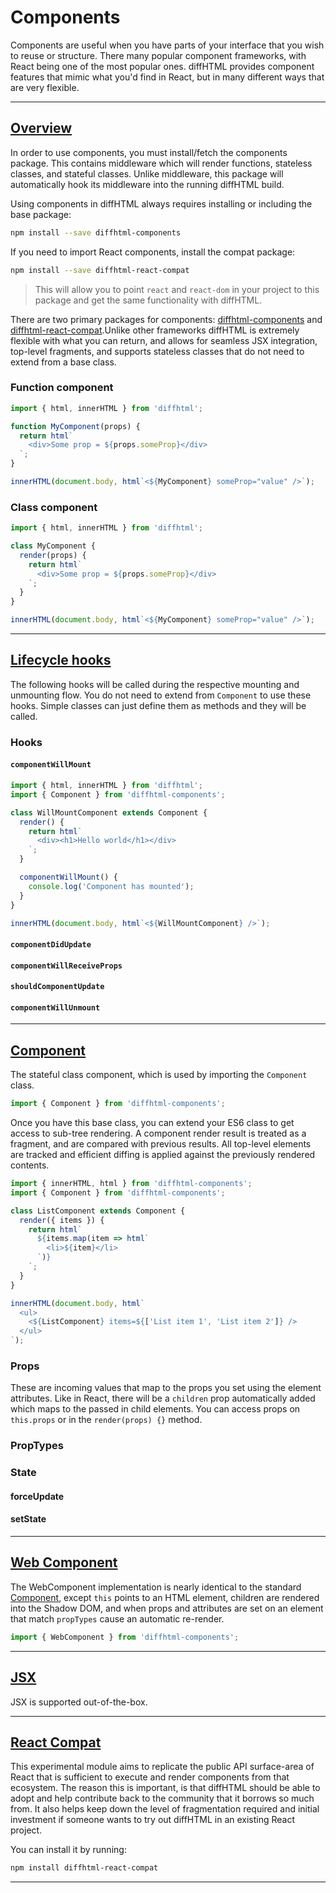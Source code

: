 # Components <a class="github" href="https://github.com/tbranyen/diffhtml/tree/master/packages/diffhtml-components"><i class="fa fa-github"></i></a>

Components are useful when you have parts of your interface that you wish to
reuse or structure. There many popular component frameworks, with React being
one of the most popular ones. diffHTML provides component features that mimic
what you'd find in React, but in many different ways that are very flexible.

<a name="overview"></a>

---

## <a href="#overview">Overview</a>

In order to use components, you must install/fetch the components package. This
contains middleware which will render functions, stateless classes, and
stateful classes. Unlike middleware, this package will automatically hook its
middleware into the running diffHTML build.

Using components in diffHTML always requires installing or including the base
package:

``` sh
npm install --save diffhtml-components
```

If you need to import React components, install the compat package:

``` sh
npm install --save diffhtml-react-compat
```

> This will allow you to point `react` and `react-dom` in your project to this
package and get the same functionality with diffHTML.

There are two primary packages for components: [diffhtml-components](#overview)
and [diffhtml-react-compat](#react-compat).Unlike other frameworks diffHTML is
extremely flexible with what you can return, and allows for seamless JSX
integration, top-level fragments, and supports stateless classes that do not
need to extend from a base class.

### Function component

```javascript
import { html, innerHTML } from 'diffhtml';

function MyComponent(props) {
  return html`
    <div>Some prop = ${props.someProp}</div>
  `;
}

innerHTML(document.body, html`<${MyComponent} someProp="value" />`);
```

### Class component

```javascript
import { html, innerHTML } from 'diffhtml';

class MyComponent {
  render(props) {
    return html`
      <div>Some prop = ${props.someProp}</div>
    `;
  }
}

innerHTML(document.body, html`<${MyComponent} someProp="value" />`);
```

<a name="lifecycle-hooks"></a>

---

## <a href="#lifecycle-hooks">Lifecycle hooks</a>

The following hooks will be called during the respective mounting and
unmounting flow. You do not need to extend from `Component` to use these hooks.
Simple classes can just define them as methods and they will be called.

### Hooks

#### `componentWillMount`

```js
import { html, innerHTML } from 'diffhtml';
import { Component } from 'diffhtml-components';

class WillMountComponent extends Component {
  render() {
    return html`
      <div><h1>Hello world</h1></div>
    `;
  }

  componentWillMount() {
    console.log('Component has mounted');
  }
}

innerHTML(document.body, html`<${WillMountComponent} />`);
```

#### `componentDidUpdate`

#### `componentWillReceiveProps`

#### `shouldComponentUpdate`

#### `componentWillUnmount`


<a name="component"></a>

---

## <a href="#component">Component</a>

The stateful class component, which is used by importing the `Component` class.

```js
import { Component } from 'diffhtml-components';
```

Once you have this base class, you can extend your ES6 class to get access to
sub-tree rendering. A component render result is treated as a fragment, and are
compared with previous results. All top-level elements are tracked and
efficient diffing is applied against the previously rendered contents.

```js
import { innerHTML, html } from 'diffhtml-components';
import { Component } from 'diffhtml-components';

class ListComponent extends Component {
  render({ items }) {
    return html`
      ${items.map(item => html`
        <li>${item}</li>
      `)}
    `;
  }
}

innerHTML(document.body, html`
  <ul>
    <${ListComponent} items=${['List item 1', 'List item 2']} />
  </ul>
`);
```

### Props

These are incoming values that map to the props you set using the element
attributes. Like in React, there will be a `children` prop automatically added
which maps to the passed in child elements. You can access props on
`this.props` or in the `render(props) {}` method.

### PropTypes

### State

#### forceUpdate

#### setState

<a name="web-component"></a>

---

## <a href="#web-component">Web Component</a>

The WebComponent implementation is nearly identical to the standard
[Component](#component), except `this` points to an HTML element, children are
rendered into the Shadow DOM, and when props and attributes are set on an
element that match `propTypes` cause an automatic re-render.

```js
import { WebComponent } from 'diffhtml-components';
```



<a name="jsx"></a>

---

## <a href="#jsx">JSX</a>

JSX is supported out-of-the-box.

<a name="react-compat"></a>

---

## <a href="#react-compat">React Compat</a>

This experimental module aims to replicate the public API surface-area of React
that is sufficient to execute and render components from that ecosystem. The
reason this is important, is that diffHTML should be able to adopt and help
contribute back to the community that it borrows so much from. It also helps
keep down the level of fragmentation required and initial investment if someone
wants to try out diffHTML in an existing React project.

You can install it by running:

```sh
npm install diffhtml-react-compat
```

---